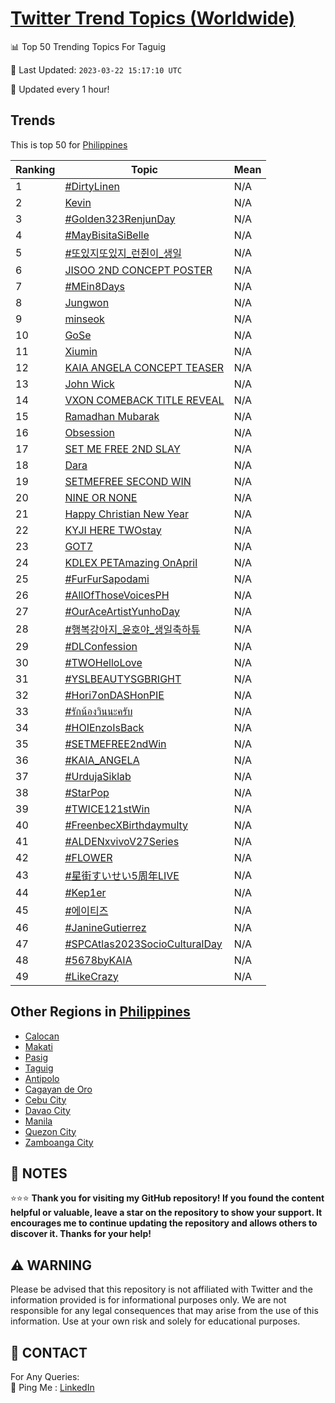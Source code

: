 [Twitter Trend Topics (Worldwide)](https://github.com/ErcinDedeoglu/Twitter-Trend-Topics)
==========


📊 Top 50 Trending Topics For Taguig

📆 Last Updated: `2023-03-22 15:17:10 UTC`

🔧 Updated every 1 hour!


## Trends

This is top 50 for [Philippines](</Philippines>)

| Ranking | Topic | Mean |
| ------- | ------------ | ------------ |
| 1 | [#DirtyLinen](http://twitter.com/search?q=%23DirtyLinen) | N/A |
| 2 | [Kevin](http://twitter.com/search?q=Kevin) | N/A |
| 3 | [#Golden323RenjunDay](http://twitter.com/search?q=%23Golden323RenjunDay) | N/A |
| 4 | [#MayBisitaSiBelle](http://twitter.com/search?q=%23MayBisitaSiBelle) | N/A |
| 5 | [#또있지또있지_런쥔이_생일](http://twitter.com/search?q=%23%eb%98%90%ec%9e%88%ec%a7%80%eb%98%90%ec%9e%88%ec%a7%80_%eb%9f%b0%ec%a5%94%ec%9d%b4_%ec%83%9d%ec%9d%bc) | N/A |
| 6 | [JISOO 2ND CONCEPT POSTER](http://twitter.com/search?q=JISOO+2ND+CONCEPT+POSTER) | N/A |
| 7 | [#MEin8Days](http://twitter.com/search?q=%23MEin8Days) | N/A |
| 8 | [Jungwon](http://twitter.com/search?q=Jungwon) | N/A |
| 9 | [minseok](http://twitter.com/search?q=minseok) | N/A |
| 10 | [GoSe](http://twitter.com/search?q=GoSe) | N/A |
| 11 | [Xiumin](http://twitter.com/search?q=Xiumin) | N/A |
| 12 | [KAIA ANGELA CONCEPT TEASER](http://twitter.com/search?q=KAIA+ANGELA+CONCEPT+TEASER) | N/A |
| 13 | [John Wick](http://twitter.com/search?q=John+Wick) | N/A |
| 14 | [VXON COMEBACK TITLE REVEAL](http://twitter.com/search?q=VXON+COMEBACK+TITLE+REVEAL) | N/A |
| 15 | [Ramadhan Mubarak](http://twitter.com/search?q=Ramadhan+Mubarak) | N/A |
| 16 | [Obsession](http://twitter.com/search?q=Obsession) | N/A |
| 17 | [SET ME FREE 2ND SLAY](http://twitter.com/search?q=SET+ME+FREE+2ND+SLAY) | N/A |
| 18 | [Dara](http://twitter.com/search?q=Dara) | N/A |
| 19 | [SETMEFREE SECOND WIN](http://twitter.com/search?q=SETMEFREE+SECOND+WIN) | N/A |
| 20 | [NINE OR NONE](http://twitter.com/search?q=NINE+OR+NONE) | N/A |
| 21 | [Happy Christian New Year](http://twitter.com/search?q=Happy+Christian+New+Year) | N/A |
| 22 | [KYJI HERE TWOstay](http://twitter.com/search?q=KYJI+HERE+TWOstay) | N/A |
| 23 | [GOT7](http://twitter.com/search?q=GOT7) | N/A |
| 24 | [KDLEX PETAmazing OnApril](http://twitter.com/search?q=KDLEX+PETAmazing+OnApril) | N/A |
| 25 | [#FurFurSapodami](http://twitter.com/search?q=%23FurFurSapodami) | N/A |
| 26 | [#AllOfThoseVoicesPH](http://twitter.com/search?q=%23AllOfThoseVoicesPH) | N/A |
| 27 | [#OurAceArtistYunhoDay](http://twitter.com/search?q=%23OurAceArtistYunhoDay) | N/A |
| 28 | [#행복강아지_윤호야_생일축하튜](http://twitter.com/search?q=%23%ed%96%89%eb%b3%b5%ea%b0%95%ec%95%84%ec%a7%80_%ec%9c%a4%ed%98%b8%ec%95%bc_%ec%83%9d%ec%9d%bc%ec%b6%95%ed%95%98%ed%8a%9c) | N/A |
| 29 | [#DLConfession](http://twitter.com/search?q=%23DLConfession) | N/A |
| 30 | [#TWOHelloLove](http://twitter.com/search?q=%23TWOHelloLove) | N/A |
| 31 | [#YSLBEAUTYSGBRIGHT](http://twitter.com/search?q=%23YSLBEAUTYSGBRIGHT) | N/A |
| 32 | [#Hori7onDASHonPIE](http://twitter.com/search?q=%23Hori7onDASHonPIE) | N/A |
| 33 | [#รักน้องวินนะครับ](http://twitter.com/search?q=%23%e0%b8%a3%e0%b8%b1%e0%b8%81%e0%b8%99%e0%b9%89%e0%b8%ad%e0%b8%87%e0%b8%a7%e0%b8%b4%e0%b8%99%e0%b8%99%e0%b8%b0%e0%b8%84%e0%b8%a3%e0%b8%b1%e0%b8%9a) | N/A |
| 34 | [#HOIEnzoIsBack](http://twitter.com/search?q=%23HOIEnzoIsBack) | N/A |
| 35 | [#SETMEFREE2ndWin](http://twitter.com/search?q=%23SETMEFREE2ndWin) | N/A |
| 36 | [#KAIA_ANGELA](http://twitter.com/search?q=%23KAIA_ANGELA) | N/A |
| 37 | [#UrdujaSiklab](http://twitter.com/search?q=%23UrdujaSiklab) | N/A |
| 38 | [#StarPop](http://twitter.com/search?q=%23StarPop) | N/A |
| 39 | [#TWICE121stWin](http://twitter.com/search?q=%23TWICE121stWin) | N/A |
| 40 | [#FreenbecXBirthdaymulty](http://twitter.com/search?q=%23FreenbecXBirthdaymulty) | N/A |
| 41 | [#ALDENxvivoV27Series](http://twitter.com/search?q=%23ALDENxvivoV27Series) | N/A |
| 42 | [#FLOWER](http://twitter.com/search?q=%23FLOWER) | N/A |
| 43 | [#星街すいせい5周年LIVE](http://twitter.com/search?q=%23%e6%98%9f%e8%a1%97%e3%81%99%e3%81%84%e3%81%9b%e3%81%845%e5%91%a8%e5%b9%b4LIVE) | N/A |
| 44 | [#Kep1er](http://twitter.com/search?q=%23Kep1er) | N/A |
| 45 | [#에이티즈](http://twitter.com/search?q=%23%ec%97%90%ec%9d%b4%ed%8b%b0%ec%a6%88) | N/A |
| 46 | [#JanineGutierrez](http://twitter.com/search?q=%23JanineGutierrez) | N/A |
| 47 | [#SPCAtlas2023SocioCulturalDay](http://twitter.com/search?q=%23SPCAtlas2023SocioCulturalDay) | N/A |
| 48 | [#5678byKAIA](http://twitter.com/search?q=%235678byKAIA) | N/A |
| 49 | [#LikeCrazy](http://twitter.com/search?q=%23LikeCrazy) | N/A |



## Other Regions in [Philippines](</Philippines>)

* [Calocan](</Philippines/Calocan.md>)
* [Makati](</Philippines/Makati.md>)
* [Pasig](</Philippines/Pasig.md>)
* [Taguig](</Philippines/Taguig.md>)
* [Antipolo](</Philippines/Antipolo.md>)
* [Cagayan de Oro](</Philippines/Cagayan de Oro.md>)
* [Cebu City](</Philippines/Cebu City.md>)
* [Davao City](</Philippines/Davao City.md>)
* [Manila](</Philippines/Manila.md>)
* [Quezon City](</Philippines/Quezon City.md>)
* [Zamboanga City](</Philippines/Zamboanga City.md>)



## 📝 NOTES

⭐⭐⭐ **Thank you for visiting my GitHub repository! If you found the content helpful or valuable, leave a star on the repository to show your support. It encourages me to continue updating the repository and allows others to discover it. Thanks for your help!**


## ⚠️ WARNING

Please be advised that this repository is not affiliated with Twitter and the information provided is for informational purposes only. We are not responsible for any legal consequences that may arise from the use of this information. Use at your own risk and solely for educational purposes.


## 📨 CONTACT

 For Any Queries:  
            🏓 Ping Me : [LinkedIn](https://www.linkedin.com/in/ercindedeoglu/)
